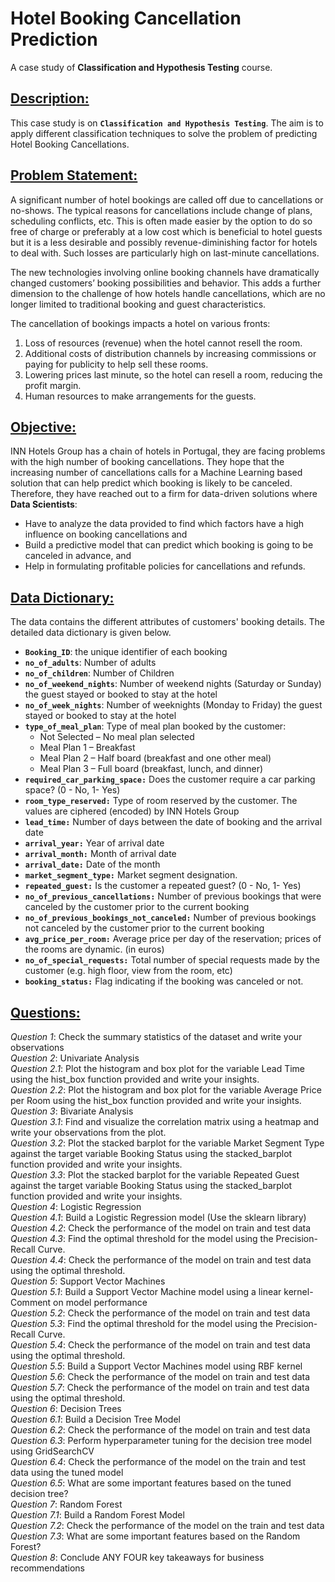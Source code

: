 # Hotel Booking Cancellation Prediction
A case study of **Classification and Hypothesis Testing** course.


## <u>**Description:**</u>
This case study is on **`Classification and Hypothesis Testing`**. The aim is to apply different classification techniques to solve the problem of predicting Hotel Booking Cancellations.


## <u>**Problem Statement:**</u>
A significant number of hotel bookings are called off due to cancellations or no-shows. The typical reasons for cancellations include change of plans, scheduling conflicts, etc. This is often made easier by the option to do so free of charge or preferably at a low cost which is beneficial to hotel guests but it is a less desirable and possibly revenue-diminishing factor for hotels to deal with. Such losses are particularly high on last-minute cancellations.

The new technologies involving online booking channels have dramatically changed customers’ booking possibilities and behavior. This adds a further dimension to the challenge of how hotels handle cancellations, which are no longer limited to traditional booking and guest characteristics.

The cancellation of bookings impacts a hotel on various fronts:
1. Loss of resources (revenue) when the hotel cannot resell the room.
2. Additional costs of distribution channels by increasing commissions or paying for publicity to help sell these rooms.
3. Lowering prices last minute, so the hotel can resell a room, reducing the profit margin.
4. Human resources to make arrangements for the guests.

## <u>**Objective:**</u>
INN Hotels Group has a chain of hotels in Portugal, they are facing problems with the high number of booking cancellations. They hope that the increasing number of cancellations calls for a Machine Learning based solution that can help predict which booking is likely to be canceled. Therefore, they have reached out to a firm for data-driven solutions where **Data Scientists**:
* Have to analyze the data provided to find which factors have a high influence on booking cancellations and
* Build a predictive model that can predict which booking is going to be canceled in advance, and
* Help in formulating profitable policies for cancellations and refunds.

## <u>**Data Dictionary:**</u>
The data contains the different attributes of customers' booking details. The detailed data dictionary is given below.

* **`Booking_ID`**: the unique identifier of each booking
* **`no_of_adults`**: Number of adults
* **`no_of_children`**: Number of Children
* **`no_of_weekend_nights`**: Number of weekend nights (Saturday or Sunday) the guest stayed or booked to stay at the hotel
* **`no_of_week_nights`**: Number of weeknights (Monday to Friday) the guest stayed or booked to stay at the hotel
* **`type_of_meal_plan`**: Type of meal plan booked by the customer:
    * Not Selected – No meal plan selected
    * Meal Plan 1 – Breakfast
    * Meal Plan 2 – Half board (breakfast and one other meal)
    * Meal Plan 3 – Full board (breakfast, lunch, and dinner)
* **`required_car_parking_space:`** Does the customer require a car parking space? (0 - No, 1- Yes)
* **`room_type_reserved:`** Type of room reserved by the customer. The values are ciphered (encoded) by INN Hotels Group
* **`lead_time:`** Number of days between the date of booking and the arrival date
* **`arrival_year:`** Year of arrival date
* **`arrival_month:`** Month of arrival date
* **`arrival_date:`** Date of the month
* **`market_segment_type:`** Market segment designation.
* **`repeated_guest:`** Is the customer a repeated guest? (0 - No, 1- Yes)
* **`no_of_previous_cancellations:`** Number of previous bookings that were canceled by the customer prior to the current booking
* **`no_of_previous_bookings_not_canceled:`** Number of previous bookings not canceled by the customer prior to the current booking
* **`avg_price_per_room:`** Average price per day of the reservation; prices of the rooms are dynamic. (in euros)
* **`no_of_special_requests:`** Total number of special requests made by the customer (e.g. high floor, view from the room, etc)
* **`booking_status:`** Flag indicating if the booking was canceled or not.

## <u>**Questions:**</u>

<i>Question 1</i>: Check the summary statistics of the dataset and write your observations\
<i>Question 2</i>: Univariate Analysis\
<i>Question 2.1</i>: Plot the histogram and box plot for the variable Lead Time using the hist_box function provided and write your insights.\
<i>Question 2.2</i>: Plot the histogram and box plot for the variable Average Price per Room using the hist_box function provided and write your insights.\
<i>Question 3</i>: Bivariate Analysis\
<i>Question 3.1</i>: Find and visualize the correlation matrix using a heatmap and write your observations from the plot.\
<i>Question 3.2</i>: Plot the stacked barplot for the variable Market Segment Type against the target variable Booking Status using the stacked_barplot function provided and write your insights.\
<i>Question 3.3</i>: Plot the stacked barplot for the variable Repeated Guest against the target variable Booking Status using the stacked_barplot function provided and write your insights.\
<i>Question 4</i>: Logistic Regression\
<i>Question 4.1</i>: Build a Logistic Regression model (Use the sklearn library)\
<i>Question 4.2</i>: Check the performance of the model on train and test data\
<i>Question 4.3</i>: Find the optimal threshold for the model using the Precision-Recall Curve.\
<i>Question 4.4</i>: Check the performance of the model on train and test data using the optimal threshold.\
<i>Question 5</i>: Support Vector Machines\
<i>Question 5.1</i>: Build a Support Vector Machine model using a linear kernel-Comment on model performance\
<i>Question 5.2</i>: Check the performance of the model on train and test data\
<i>Question 5.3</i>: Find the optimal threshold for the model using the Precision-Recall Curve.\
<i>Question 5.4</i>: Check the performance of the model on train and test data using the optimal threshold.\
<i>Question 5.5</i>: Build a Support Vector Machines model using RBF kernel\
<i>Question 5.6</i>: Check the performance of the model on train and test data\
<i>Question 5.7</i>: Check the performance of the model on train and test data using the optimal threshold.\
<i>Question 6</i>: Decision Trees\
<i>Question 6.1</i>: Build a Decision Tree Model\
<i>Question 6.2</i>: Check the performance of the model on train and test data\
<i>Question 6.3</i>: Perform hyperparameter tuning for the decision tree model using GridSearchCV\
<i>Question 6.4</i>: Check the performance of the model on the train and test data using the tuned model\
<i>Question 6.5</i>: What are some important features based on the tuned decision tree?\
<i>Question 7</i>: Random Forest\
<i>Question 7.1</i>: Build a Random Forest Model\
<i>Question 7.2</i>: Check the performance of the model on the train and test data\
<i>Question 7.3</i>: What are some important features based on the Random Forest?\
<i>Question 8</i>: Conclude ANY FOUR key takeaways for business recommendations